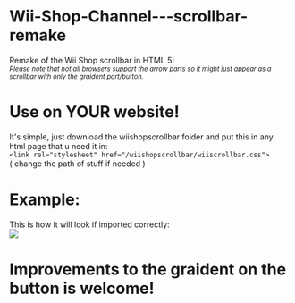 # Wii-Shop-Channel---scrollbar-remake
Remake of the Wii Shop scrollbar in HTML 5!
<br>
<small style="font-style:italic;">Please note that not all browsers support the arrow parts so it might just appear as a scrollbar with only the graident part/button. </small>
# Use on YOUR website!
It's simple, just download the wiishopscrollbar folder and put this in any html page that u need it in:
<br>
``<link rel="stylesheet" href="/wiishopscrollbar/wiiscrollbar.css">``
<br>
( change the path of stuff if needed )
<br>

# Example:
This is how it will look if imported correctly:
<br>
<img src="https://github.com/user-attachments/assets/66ea0649-675b-435a-a346-94af5e5ce6e1">

# Improvements to the graident on the button is welcome!
